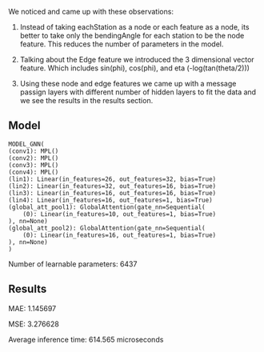 We noticed and came up with these observations:

1) Instead of taking eachStation as a node or each feature as a node, its better to take only the bendingAngle for each station to be the node feature. This reduces the number of parameters in the model.

2) Talking about the Edge feature we introduced the 3 dimensional vector feature. Which includes sin(phi), cos(phi), and eta (-log(tan(theta/2)))

3) Using these node and edge features we came up with a message passign layers with different number of hidden layers to fit the data and we see the results in the results section.


## Model

    MODEL_GNN(
    (conv1): MPL()
    (conv2): MPL()
    (conv3): MPL()
    (conv4): MPL()
    (lin1): Linear(in_features=26, out_features=32, bias=True)
    (lin2): Linear(in_features=32, out_features=16, bias=True)
    (lin3): Linear(in_features=16, out_features=16, bias=True)
    (lin4): Linear(in_features=16, out_features=1, bias=True)
    (global_att_pool1): GlobalAttention(gate_nn=Sequential(
        (0): Linear(in_features=10, out_features=1, bias=True)
    ), nn=None)
    (global_att_pool2): GlobalAttention(gate_nn=Sequential(
        (0): Linear(in_features=16, out_features=1, bias=True)
    ), nn=None)
    )

Number of learnable parameters: 6437

## Results

MAE: 1.145697 

MSE: 3.276628

Average inference time: 614.565  microseconds